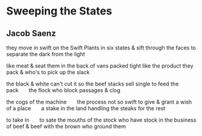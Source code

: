 # Sweeping the States
## Jacob Saenz
they move in swift on the Swift
Plants in six states & sift
through the faces to separate
the dark from the light

like meat & seat them in
the back of vans packed tight
like the product they pack
& who's to pick up the slack

the black & white can't cut it
so the beef stacks sell single
to feed the pack       the flock
who block passages & clog

the cogs of the machine       the process
not so swift to give & grant a wish
of a place       a stake in the land
handling the steaks for the rest

to take in       to sate the mouths
of the stock who have stock
in the business of beef & beef
with the brown who ground them